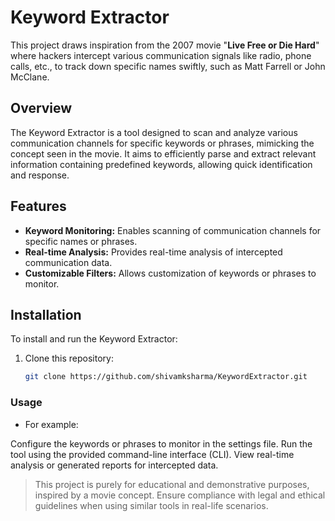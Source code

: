# Keyword Extractor

This project draws inspiration from the 2007 movie "**Live Free or Die Hard**" where hackers intercept various communication signals like radio, phone calls, etc., to track down specific names swiftly, such as Matt Farrell or John McClane.

## Overview

The Keyword Extractor is a tool designed to scan and analyze various communication channels for specific keywords or phrases, mimicking the concept seen in the movie. It aims to efficiently parse and extract relevant information containing predefined keywords, allowing quick identification and response.

## Features

- **Keyword Monitoring:** Enables scanning of communication channels for specific names or phrases.
- **Real-time Analysis:** Provides real-time analysis of intercepted communication data.
- **Customizable Filters:** Allows customization of keywords or phrases to monitor.

## Installation

To install and run the Keyword Extractor:

1. Clone this repository:

   ```bash
   git clone https://github.com/shivamksharma/KeywordExtractor.git
   ```

### Usage

- For example:

Configure the keywords or phrases to monitor in the settings file.
Run the tool using the provided command-line interface (CLI).
View real-time analysis or generated reports for intercepted data.

> This project is purely for educational and demonstrative purposes, inspired by a movie concept. Ensure compliance with legal and ethical guidelines when using similar tools in real-life scenarios.
